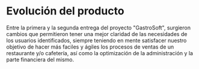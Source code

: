 # Evolución del producto
Entre la primera y la segunda entrega del proyecto "GastroSoft", surgieron cambios que permitieron tener una mejor claridad de las necesidades de los usuarios identificados, siempre teniendo en mente satisfacer nuestro objetivo de hacer más faciles y ágiles los procesos de ventas de un restaurante y/o cafetería, así como la optimización de la administración y la parte financiera del mismo.
